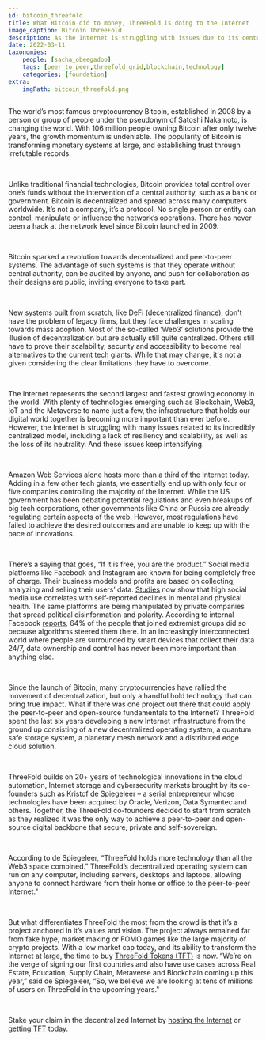 ```yaml
---
id: bitcoin_threefold
title: What Bitcoin did to money, ThreeFold is doing to the Internet
image_caption: Bitcoin ThreeFold
description: As the Internet is struggling with issues due to its centralized model, ThreeFold spent the last six years developing a new open-source peer-to-peer Internet infrastructure from the ground up.
date: 2022-03-11
taxonomies:
    people: [sacha_obeegadoo]
    tags: [peer_to_peer,threefold_grid,blockchain,technology]
    categories: [foundation]
extra:
    imgPath: bitcoin_threefold.png
---
```


The world’s most famous cryptocurrency Bitcoin, established in 2008 by a person or group of people under the pseudonym of Satoshi Nakamoto, is changing the world. With 106 million people owning Bitcoin after only twelve years, the growth momentum is undeniable. The popularity of Bitcoin is transforming monetary systems at large, and establishing trust through irrefutable records.

<br/>

Unlike traditional financial technologies, Bitcoin provides total control over one’s funds without the intervention of a central authority, such as a bank or government. Bitcoin is decentralized and spread across many computers worldwide. It’s not a company, it’s a protocol. No single person or entity can control, manipulate or influence the network’s operations. There has never been a hack at the network level since Bitcoin launched in 2009.

<br/>

Bitcoin sparked a revolution towards decentralized and peer-to-peer systems. The advantage of such systems is that they operate without central authority, can be audited by anyone, and push for collaboration as their designs are public, inviting everyone to take part.

<br/>

New systems built from scratch, like DeFi (decentralized finance), don't have the problem of legacy firms, but they face challenges in scaling towards mass adoption. Most of the so-called ‘Web3’ solutions provide the illusion of decentralization but are actually still quite centralized. Others still have to prove their scalability, security and accessibility to become real alternatives to the current tech giants. While that may change, it's not a given considering the clear limitations they have to overcome.

<br/>

The Internet represents the second largest and fastest growing economy in the world. With plenty of technologies emerging such as Blockchain, Web3, IoT and the Metaverse to name just a few, the infrastructure that holds our digital world together is becoming more important than ever before. However, the Internet is struggling with many issues related to its incredibly centralized model, including a lack of resiliency and scalability, as well as the loss of its neutrality. And these issues keep intensifying.

<br/>

Amazon Web Services alone hosts more than a third of the Internet today. Adding in a few other tech giants, we essentially end up with only four or five companies controlling the majority of the Internet. While the US government has been debating potential regulations and even breakups of big tech corporations, other governments like China or Russia are already regulating certain aspects of the web. However, most regulations have failed to achieve the desired outcomes and are unable to keep up with the pace of innovations.

<br/>

There’s a saying that goes, “If it is free, you are the product.” Social media platforms like Facebook and Instagram are known for being completely free of charge. Their business models and profits are based on collecting, analyzing and selling their users’ data. [Studies](https://www.mcleanhospital.org/essential/it-or-not-social-medias-affecting-your-mental-health) now show that high social media use correlates with self-reported declines in mental and physical health. The same platforms are being manipulated by private companies that spread political disinformation and polarity. According to internal Facebook [reports](https://www.theverge.com/2020/5/26/21270659/facebook-division-news-feed-algorithms), 64% of the people that joined extremist groups did so because algorithms steered them there. In an increasingly interconnected world where people are surrounded by smart devices that collect their data 24/7, data ownership and control has never been more important than anything else.

<br/>

Since the launch of Bitcoin, many cryptocurrencies have rallied the movement of decentralization, but only a handful hold technology that can bring true impact. What if there was one project out there that could apply the peer-to-peer and open-source fundamentals to the Internet? ThreeFold spent the last six years developing a new Internet infrastructure from the ground up consisting of a new decentralized operating system, a quantum safe storage system, a planetary mesh network and a distributed edge cloud solution.

<br/>

ThreeFold builds on 20+ years of technological innovations in the cloud automation, Internet storage and cybersecurity markets brought by its co-founders such as Kristof de Spiegeleer – a serial entrepreneur whose technologies have been acquired by Oracle, Verizon, Data Symantec and others. Together, the ThreeFold co-founders decided to start from scratch as they realized it was the only way to achieve a peer-to-peer and open-source digital backbone that secure, private and self-sovereign.

<br/>

According to de Spiegeleer, “ThreeFold holds more technology than all the Web3 space combined.” ThreeFold’s decentralized operating system can run on any computer, including servers, desktops and laptops, allowing anyone to connect hardware from their home or office to the peer-to-peer Internet."

<br/>

But what differentiates ThreeFold the most from the crowd is that it’s a project anchored in it’s values and vision. The project always remained far from fake hype, market making or FOMO games like the large majority of crypto projects. With a low market cap today, and its ability to transform the Internet at large, the time to buy [ThreeFold Tokens (TFT)](https://threefold.io/tft) is now. “We’re on the verge of signing our first countries and also have use cases across Real Estate, Education, Supply Chain, Metaverse and Blockchain coming up this year,” said de Spiegeleer, “So, we believe we are looking at tens of millions of users on ThreeFold in the upcoming years."

<br/>

Stake your claim in the decentralized Internet by [hosting the Internet](https://library.threefold.me/info/threefold#/tfgrid/farming/threefold__farming_intro) or [getting TFT](https://manual.grid.tf/threefold_token/buy_sell_tft/buy_sell_tft.html) today.